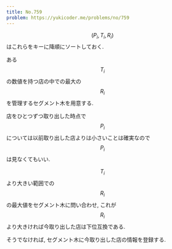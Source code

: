 ```yaml
---
title: No.759
problem: https://yukicoder.me/problems/no/759
---
```

$$ (P_i, T_i, R_i) $$ はこれらをキーに降順にソートしておく.

ある $$ T_i $$ の数値を持つ店の中での最大の $$ R_i $$ を管理するセグメント木を用意する.

店をひとつずつ取り出した時点で $$ P_i $$ については以前取り出した店よりは小さいことは確実なので $$ P_i $$ は見なくてもいい.

$$ T_i $$ より大きい範囲での $$ R_i $$ の最大値をセグメント木に問い合わせ, これが $$ R_i $$ より大きければ今取り出した店は下位互換である.

そうでなければ, セグメント木に今取り出した店の情報を登録する.
